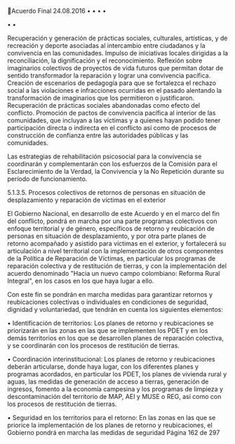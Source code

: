Acuerdo Final 
24.08.2016 
•
•
•
•

•
•

Recuperación  y  generación  de  prácticas  sociales,  culturales,  artísticas,  y  de  recreación  y 
deporte asociadas al intercambio entre ciudadanos y la convivencia en las comunidades. 
Impulso de iniciativas locales dirigidas a la reconciliación, la dignificación y el reconocimiento. 
Reflexión sobre imaginarios colectivos de proyectos de vida futuros que permitan dotar de 
sentido transformador la reparación y lograr una convivencia pacífica. 
Creación de escenarios de pedagogía para que se fortalezca el rechazo social a las violaciones 
e  infracciones  ocurridas  en  el  pasado  alentando  la  transformación  de  imaginarios  que  los 
permitieron o justificaron. 
Recuperación de prácticas sociales abandonadas como efecto del conflicto. 
Promoción de pactos de convivencia pacífica al interior de las comunidades, que incluyan a 
las víctimas y a quienes hayan podido tener participación directa o indirecta  en el conflicto 
así  como  de  procesos  de  construcción  de  confianza  entre  las  autoridades  públicas  y  las 
comunidades. 

 
Las estrategias de rehabilitación psicosocial para la convivencia se coordinarán y complementarán con los 
esfuerzos de la Comisión para el Esclarecimiento de la Verdad, la Convivencia y la No Repetición durante 
su período de funcionamiento.  
 
5.1.3.5.
Procesos  colectivos  de  retornos  de  personas  en  situación  de  desplazamiento  y 
reparación de víctimas en el exterior 
 
El Gobierno Nacional, en desarrollo de este Acuerdo y en el marco del fin del conflicto, pondrá en marcha 
por  una  parte  programas  colectivos  con  enfoque  territorial  y  de  género,    específicos  de  retorno  y 
reubicación de personas en situación de desplazamiento,  y por otra parte planes de retorno acompañado 
y asistido para víctimas en el exterior, y fortalecerá su articulación a nivel territorial con la implementación 
de otros componentes de la Política de Reparación de Víctimas, en particular los programas de reparación 
colectiva y de restitución de tierras, y con la implementación del acuerdo denominado "Hacia un nuevo 
campo colombiano: Reforma Rural Integral", en los casos en los que haya lugar a ello.  
 
Con  este  fin  se  pondrán  en  marcha  medidas  para  garantizar  retornos  y  reubicaciones  colectivas  o 
individuales en condiciones de seguridad, dignidad y voluntariedad, que tendrán en cuenta los siguientes 
elementos:  
 
• Identificación de territorios: Los planes de retorno y reubicaciones se priorizarán en las zonas en 
las que se implementen los PDET y en los demás territorios en los que se desarrollen planes de 
reparación colectiva, y se coordinarán con los procesos de restitución de tierras.   
 
• Coordinación  interinstitucional:  Los  planes  de  retorno  y  reubicaciones  deberán  articularse, 
donde haya lugar, con los diferentes planes y programas acordados, en particular los PDET, los 
planes de vivienda rural y aguas, las medidas de generación de acceso a tierras, generación de 
ingresos, fomento a la economía campesina y los programas de limpieza y descontaminación del 
territorio de MAP, AEI y MUSE o REG, así como con los procesos de restitución de tierras.  
 
• Seguridad en los territorios para el retorno: En las zonas en las que se priorice la implementación 
de los planes de retorno y reubicaciones, el Gobierno pondrá en marcha las medidas de seguridad 
Página 162 de 297 
 

